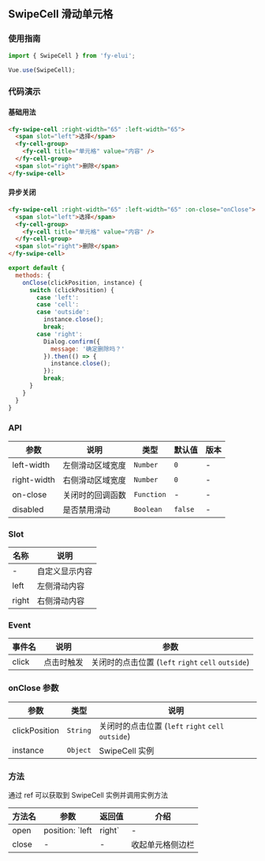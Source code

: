 ## SwipeCell 滑动单元格

### 使用指南
``` javascript
import { SwipeCell } from 'fy-elui';

Vue.use(SwipeCell);
```

### 代码演示

#### 基础用法

```html
<fy-swipe-cell :right-width="65" :left-width="65">
  <span slot="left">选择</span>
  <fy-cell-group>
    <fy-cell title="单元格" value="内容" />
  </fy-cell-group>
  <span slot="right">删除</span>
</fy-swipe-cell>
```

#### 异步关闭

```html
<fy-swipe-cell :right-width="65" :left-width="65" :on-close="onClose">
  <span slot="left">选择</span>
  <fy-cell-group>
    <fy-cell title="单元格" value="内容" />
  </fy-cell-group>
  <span slot="right">删除</span>
</fy-swipe-cell>
```

```js
export default {
  methods: {
    onClose(clickPosition, instance) {
      switch (clickPosition) {
        case 'left':
        case 'cell':
        case 'outside':
          instance.close();
          break;
        case 'right':
          Dialog.confirm({
            message: '确定删除吗？'
          }).then(() => {
            instance.close();
          });
          break;
      }
    }
  }
}
```

### API

| 参数 | 说明 | 类型 | 默认值 | 版本 |
|------|------|------|------|------|
| left-width | 左侧滑动区域宽度 | `Number` | `0` | - |
| right-width | 右侧滑动区域宽度 | `Number` | `0` | - |
| on-close | 关闭时的回调函数 | `Function` | - | - |
| disabled | 是否禁用滑动 | `Boolean` | `false` | - |

### Slot

| 名称 | 说明 |
|------|------|
| - | 自定义显示内容 |
| left | 左侧滑动内容 |
| right | 右侧滑动内容 |

### Event

| 事件名 | 说明 | 参数 |
|------|------|------|
| click | 点击时触发 | 关闭时的点击位置 (`left` `right` `cell` `outside`) |

### onClose 参数

| 参数 | 类型 | 说明 |
|------|------|------|
| clickPosition | `String` | 关闭时的点击位置 (`left` `right` `cell` `outside`) |
| instance | `Object` | SwipeCell 实例 |

### 方法

通过 ref 可以获取到 SwipeCell 实例并调用实例方法

| 方法名 | 参数 | 返回值 | 介绍 |
|------|------|------|------|
| open | position: `left | right` | - | 打开单元格侧边栏 |
| close | - | - | 收起单元格侧边栏 |
